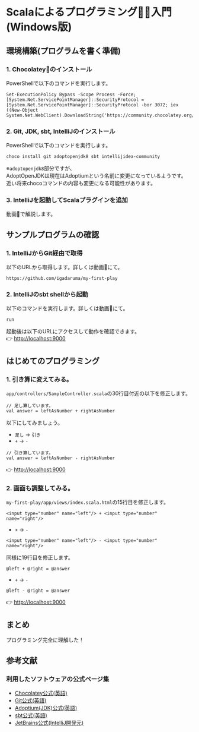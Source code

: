 # Scalaによるプログラミング👩‍💻入門(Windows版)

## 環境構築(プログラムを書く準備)

### 1. Chocolatey🍫のインストール

PowerShellで以下のコマンドを実行します。

```
Set-ExecutionPolicy Bypass -Scope Process -Force; [System.Net.ServicePointManager]::SecurityProtocol = [System.Net.ServicePointManager]::SecurityProtocol -bor 3072; iex ((New-Object System.Net.WebClient).DownloadString('https://community.chocolatey.org/install.ps1'))
```

### 2. Git, JDK, sbt, IntelliJのインストール

PowerShellで以下のコマンドを実行します。

```
choco install git adoptopenjdk8 sbt intellijidea-community
```

※`adoptopenjdk8`部分ですが、  
AdoptOpenJDKは現在はAdoptiumという名前に変更になっているようです。  
近い将来chocoコマンドの内容も変更になる可能性があります。

### 3. IntelliJを起動してScalaプラグインを追加

動画🎥で解説します。

## サンプルプログラムの確認

### 1. IntelliJからGit経由で取得

以下のURLから取得します。詳しくは動画🎥にて。

```
https://github.com/igadaruma/my-first-play
```

### 2. IntelliJのsbt shellから起動

以下のコマンドを実行します。詳しくは動画🎥にて。

```
run
```

起動後は以下のURLにアクセスして動作を確認できます。  
👉 [http://localhost:9000](http://localhost:9000)

## はじめてのプログラミング

### 1. 引き算に変えてみる。

`app/controllers/SampleController.scala`の30行目付近の以下を修正します。

```
// 足し算しています。
val answer = leftAsNumber + rightAsNumber
```

以下にしてみましょう。

* `足し` → `引き`
* `+` → `-`
    

```
// 引き算しています。
val answer = leftAsNumber - rightAsNumber
```

👉 [http://localhost:9000](http://localhost:9000)

### 2. 画面も調整してみる。

`my-first-play/app/views/index.scala.html`の15行目を修正します。

```
<input type="number" name="left"/> + <input type="number" name="right"/>
```

* `+` → `-`

```
<input type="number" name="left"/> - <input type="number" name="right"/>
```

同様に19行目を修正します。

```
@left + @right = @answer
```

* `+` → `-`

```
@left - @right = @answer
```

👉 [http://localhost:9000](http://localhost:9000)

## まとめ

プログラミング完全に理解した！

## 参考文献

### 利用したソフトウェアの公式ページ集

* [Chocolatey公式(英語)](https://chocolatey.org/)
* [Git公式(英語)](https://git-scm.com/)
* [Adoptium(JDK)公式(英語)](https://adoptium.net/)
* [sbt公式(英語)](https://www.scala-sbt.org/)
* [JetBrains公式(IntelliJ開発元)](https://www.jetbrains.com/ja-jp/)
